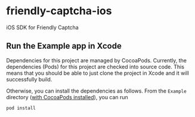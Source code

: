 # friendly-captcha-ios
iOS SDK for Friendly Captcha

## Run the Example app in Xcode

Dependencies for this project are managed by CocoaPods. Currently, the dependencies (Pods) for this project are checked into source code. This means that you should be able to just clone the project in Xcode and it will successfully build.

Otherwise, you can install the dependencies as follows. From the `Example` directory ([with CocoaPods installed](https://cocoapods.org/)), you can run

```
pod install
```
